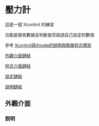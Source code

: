 # 壓力計
這是一個 Xcontrol 的練習 
 
功能是接收數據並判斷是否超過自己設定的數值

參考 [Xcontrol與Xnode的說明與簡單程式撰寫](https://www.youtube.com/watch?v=Cye2YCLNnss/ "Title")

[外觀介面鏈結](/外觀介面/)  
 
[程式介面鏈結](/25/)  
 
[設定鏈結](/25/) 

[說明鏈結](/說明/)  

## 外觀介面
























### 說明
